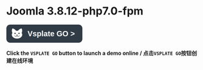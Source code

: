 # Joomla 3.8.12-php7.0-fpm

<a href="https://www.vsplate.com/?docker-compose=https://github.com/vsplate/dcenvs/joomla/3.8.12-php7.0-fpm"><img alt="VSPLATE GO" src="https://raw.githubusercontent.com/vsplate/images/master/vsgo_btn.png" width="200px"></a>

**Click the `VSPLATE GO` button to launch a demo online / 点击`VSPLATE GO`按钮创建在线环境**
